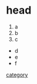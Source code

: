 
# head

1. a
2. b
3. c

- d
- e
- f

[category](https://github.com/Chuang-Liu/notes/search?q=[category])
